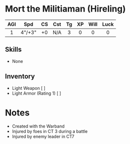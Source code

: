 # Mort the Militiaman (Hireling)

| AGI |  Spd   | CS  | Cst | Tg  | XP  | Will | Luck |
|:---:|:------:|:---:|:---:|:---:|:---:|:----:|:----:|
|  1  | 4"/+3" | +0  | N/A |  3  |  0  |  0   |  0   |
## Skills
- None
## Inventory
- Light Weapon [ ]
- Light Armor (Rating 1) [ ]

# Notes
- Created with the Warband
- Injured by foes in CT 3 during a battle
- Injured by enemy leader in CT7